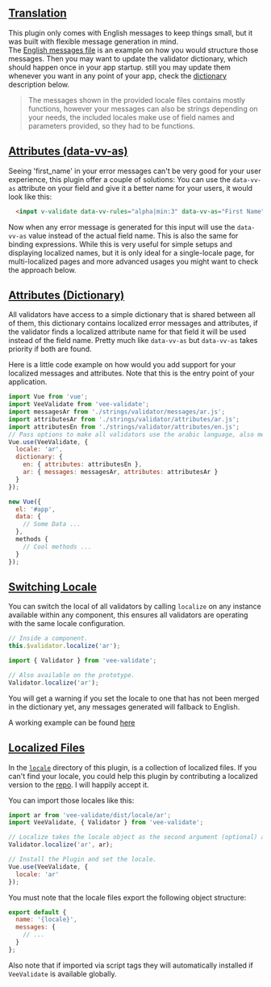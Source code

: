 ## [Translation](#translation)

This plugin only comes with English messages to keep things small, but it was built with flexible message generation in mind.  
The [English messages file](https://github.com/logaretm/vee-validate/blob/master/dist/locale/en.js) is an example on how you would structure those messages. Then you may want to update the validator dictionary, which should happen once in your app startup. still you may update them whenever you want in any point of your app, check the [dictionary](#attributes-dictionary) description below.

> The messages shown in the provided locale files contains mostly functions, however your messages can also be strings depending on your needs, the included locales make use of field names and parameters provided, so they had to be functions.

## [Attributes (data-vv-as)](#attributes-data-vv-as)

Seeing 'first_name' in your error messages can't be very good for your user experience, this plugin offer a couple of solutions: You can use the `data-vv-as` attribute on your field and give it a better name for your users, it would look like this:

```html
  <input v-validate data-vv-rules="alpha|min:3" data-vv-as="First Name" name="first_name" type="text">
```

Now when any error message is generated for this input will use the `data-vv-as` value instead of the actual field name. This is also the same for binding expressions. While this is very useful for simple setups and displaying localized names, but it is only ideal for a single-locale page, for multi-localized pages and more advanced usages you might want to check the approach below.

## [Attributes (Dictionary)](#attributes-dictionary)

All validators have access to a simple dictionary that is shared between all of them, this dictionary contains localized error messages and attributes, if the validator finds a localized attribute name for that field it will be used instead of the field name. Pretty much like `data-vv-as` but `data-vv-as` takes priority if both are found.

Here is a little code example on how would you add support for your localized messages and attributes. Note that this is the entry point of your application.

```js
import Vue from 'vue';
import VeeValidate from 'vee-validate';
import messagesAr from './strings/validator/messages/ar.js';
import attributesAr from './strings/validator/attributes/ar.js';
import attributesEn from './strings/validator/attributes/en.js';
// Pass options to make all validators use the arabic language, also merge the english and arabic attributes with the internal dictionary.
Vue.use(VeeValidate, {
  locale: 'ar',
  dictionary: {
    en: { attributes: attributesEn },
    ar: { messages: messagesAr, attributes: attributesAr }
  }
});

new Vue({
  el: '#app',
  data: {
    // Some Data ...
  },
  methods {
    // Cool methods ...
  }
});
```

## [Switching Locale](#switch-locale)

You can switch the local of all validators by calling `localize` on any instance available within any component, this ensures all validators are operating with the same locale configuration.

```js
// Inside a component.
this.$validator.localize('ar');

import { Validator } from 'vee-validate';

// Also available on the prototype.
Validator.localize('ar');
```

You will get a warning if you set the locale to one that has not been merged in the dictionary yet, any messages generated will fallback to English.


A working example can be found [here](examples#locale-example)

## [Localized Files](#localized-files)

In the [`locale`](https://github.com/logaretm/vee-validate/tree/master/locale) directory of this plugin, is a collection of localized files. If you can't find your locale, you could help this plugin by contributing a localized version to the [repo](https://github.com/logaretm/vee-validate). I will happily accept it.

You can import those locales like this:

```js
import ar from 'vee-validate/dist/locale/ar';
import VeeValidate, { Validator } from 'vee-validate';

// Localize takes the locale object as the second argument (optional) and merges it.
Validator.localize('ar', ar);

// Install the Plugin and set the locale.
Vue.use(VeeValidate, {
  locale: 'ar'
});
```

You must note that the locale files export the following object structure:

```js
export default {
  name: '{locale}',
  messages: {
    // ...
  }
};
```

Also note that if imported via script tags they will automatically installed if `VeeValidate` is available globally.
